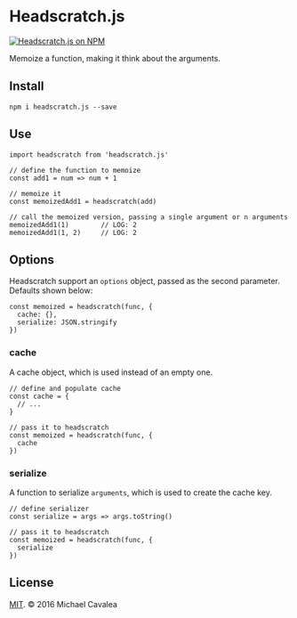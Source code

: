 # Headscratch.js

[![Headscratch.js on NPM](https://img.shields.io/npm/v/headscratch.js.svg?style=flat-square)](https://www.npmjs.com/package/headscratch.js)

Memoize a function, making it think about the arguments.

## Install

```
npm i headscratch.js --save
```

## Use

```es6
import headscratch from 'headscratch.js'

// define the function to memoize
const add1 = num => num + 1

// memoize it
const memoizedAdd1 = headscratch(add)

// call the memoized version, passing a single argument or n arguments
memoizedAdd1(1)        // LOG: 2
memoizedAdd1(1, 2)     // LOG: 2
```

## Options

Headscratch support an `options` object, passed as the second parameter. Defaults shown below:

```es6
const memoized = headscratch(func, {
  cache: {},
  serialize: JSON.stringify
})
```

### cache

A cache object, which is used instead of an empty one.

```es6
// define and populate cache
const cache = {
  // ...
}

// pass it to headscratch
const memoized = headscratch(func, {
  cache
})
```

### serialize

A function to serialize `arguments`, which is used to create the cache key.

```es6
// define serializer
const serialize = args => args.toString()

// pass it to headscratch
const memoized = headscratch(func, {
  serialize
})
```

## License

[MIT](https://opensource.org/licenses/MIT). © 2016 Michael Cavalea
